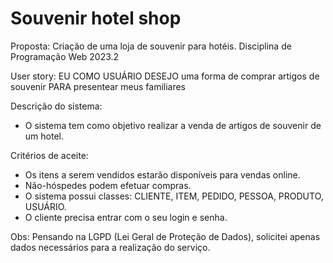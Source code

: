 # Souvenir hotel shop
Proposta: Criação de uma loja de souvenir para hotéis. Disciplina de Programação Web 2023.2



User story:
EU COMO USUÁRIO
DESEJO uma forma de comprar artigos de souvenir
PARA presentear meus familiares

Descrição do sistema:
- O sistema tem como objetivo realizar a venda de artigos de souvenir de um hotel. 

Critérios de aceite:
- Os itens a serem vendidos estarão disponíveis para vendas online.
- Não-hóspedes podem efetuar compras.
- O sistema possui  classes: CLIENTE, ITEM, PEDIDO, PESSOA, PRODUTO, USUÁRIO.
- O cliente precisa entrar com o seu login e senha.

Obs: Pensando na LGPD (Lei Geral de Proteção de Dados), solicitei apenas dados necessários para a realização do serviço.

